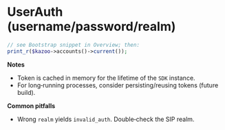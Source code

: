 # UserAuth (username/password/realm)

```php
// see Bootstrap snippet in Overview; then:
print_r($kazoo->accounts()->current());
```
**Notes**
- Token is cached in memory for the lifetime of the `SDK` instance.
- For long‑running processes, consider persisting/reusing tokens (future build).

**Common pitfalls**
- Wrong `realm` yields `invalid_auth`. Double‑check the SIP realm.
